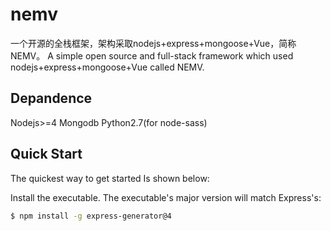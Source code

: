 # nemv
一个开源的全栈框架，架构采取nodejs+express+mongoose+Vue，简称NEMV。
A simple open source and full-stack framework which used nodejs+express+mongoose+Vue called NEMV.
## Depandence

  Nodejs>=4
  Mongodb
  Python2.7(for node-sass)

## Quick Start

  The quickest way to get started Is shown below:

  Install the executable. The executable's major version will match Express's:

```bash
$ npm install -g express-generator@4
```
